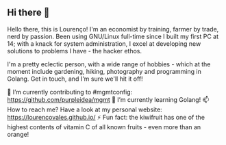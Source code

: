 ## Hi there 👋

Hello there, this is Lourenço! I'm an economist by training, farmer by trade, nerd by passion. Been using GNU/Linux full-time since I built my first PC at 14; with a knack for system administration, I excel at developing new solutions to problems I have - the hacker ethos.

I'm a pretty eclectic person, with a wide range of hobbies - which at the moment include gardening, hiking, photography and programming in Golang. Get in touch, and I'm sure we'll hit it off!

🔭 I’m currently contributing to #mgmtconfig: https://github.com/purpleidea/mgmt
🌱 I’m currently learning Golang!
📫 How to reach me? Have a look at my personal website: https://lourencovales.github.io/
⚡ Fun fact: the kiwifruit has one of the highest contents of vitamin C of all known fruits - even more than an orange!
<!--
**lourencovales/lourencovales** is a ✨ _special_ ✨ repository because its `README.md` (this file) appears on your GitHub profile.

Here are some ideas to get you started:

- 🔭 I’m currently working on ...
- 🌱 I’m currently learning ...
- 👯 I’m looking to collaborate on ...
- 🤔 I’m looking for help with ...
- 💬 Ask me about ...
- 📫 How to reach me: ...
- 😄 Pronouns: ...
- ⚡ Fun fact: ...
-->
